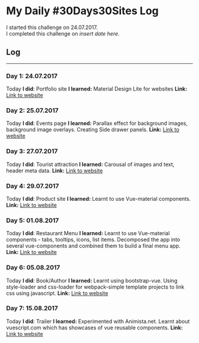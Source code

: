 # My Daily #30Days30Sites Log

I started this challenge on 24.07.2017.  
I completed this challenge on *insert date here*.

## Log
---

### **Day 1:** 24.07.2017
Today **I did**:  Portfolio site
**I learned:**  Material Design Lite for websites
**Link:** [Link to website](https://pumped-van.surge.sh)

### **Day 2:** 25.07.2017
Today **I did**:  Events page
**I learned:**  Parallax effect for background images, background image overlays. Creating Side drawer panels.
**Link:** [Link to website](http://chivalrous-pot.surge.sh/)

### **Day 3:** 27.07.2017
Today **I did**:  Tourist attraction
**I learned:**  Carousal of images and text, header meta data.
**Link:** [Link to website](http://gullible-sofa.surge.sh/)

### **Day 4:** 29.07.2017
Today **I did**:  Product site
**I learned:**  Learnt to use Vue-material components.
**Link:** [Link to website](http://paltry-regret.surge.sh/)

### **Day 5:** 01.08.2017
Today **I did**:  Restaurant Menu
**I learned:**  Learnt to use Vue-material components - tabs, tooltips, icons, list items. Decomposed the app into several vue-components and combined them to build a final menu app.
**Link:** [Link to website](http://kindly-border.surge.sh/)

### **Day 6:** 05.08.2017
Today **I did**:  Book/Author
**I learned:**  Learnt using bootstrap-vue. Using style-loader and css-loader for webpack-simple template projects to link css using javascript.
**Link:** [Link to website](http://ahead-pipe.surge.sh/)

### **Day 7:** 15.08.2017
Today **I did**:  Trailer
**I learned:**  Experimented with Animista.net. Learnt about vuescript.com which has showcases of vue reusable components.
**Link:** [Link to website](http://ahead-pipe.surge.sh/)
